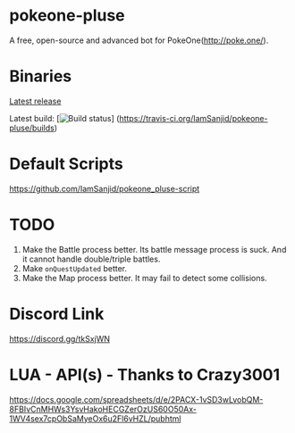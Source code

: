# pokeone-pluse
A free, open-source and advanced bot for PokeOne(http://poke.one/).

# Binaries

[Latest release](https://github.com/IamSanjid/pokeone-pluse/releases)

Latest build: [![Build status](https://travis-ci.org/IamSanjid/pokeone-pluse.svg?branch=master)]
(https://travis-ci.org/IamSanjid/pokeone-pluse/builds)

# Default Scripts
https://github.com/IamSanjid/pokeone_pluse-script

# TODO
1) Make the Battle process better. Its battle message process is suck. And it cannot handle double/triple battles.
2) Make `onQuestUpdated` better.
3) Make the Map process better. It may fail to detect some collisions. 

# Discord Link
https://discord.gg/tkSxjWN

# LUA - API(s) - Thanks to Crazy3001
https://docs.google.com/spreadsheets/d/e/2PACX-1vSD3wLvobQM-8FBIvCnMHWs3YsvHakoHECGZerOzUS60O50Ax-1WV4sex7cpObSaMyeOx6u2Fl6vHZL/pubhtml

